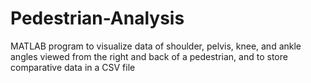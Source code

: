 # Pedestrian-Analysis
MATLAB program to visualize data of shoulder, pelvis, knee, and ankle angles viewed from the right and back of a pedestrian, and to store comparative data in a CSV file
